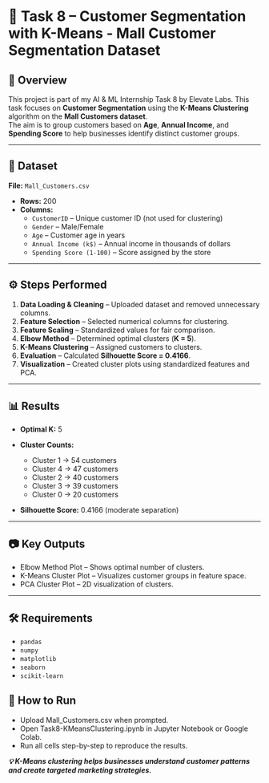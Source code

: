 # 🧩 Task 8 – Customer Segmentation with K-Means - Mall Customer Segmentation Dataset

## 📌 Overview
This project is part of my AI & ML Internship Task 8 by Elevate Labs. This task focuses on **Customer Segmentation** using the **K-Means Clustering** algorithm on the **Mall Customers dataset**.  
The aim is to group customers based on **Age**, **Annual Income**, and **Spending Score** to help businesses identify distinct customer groups.

---

## 📂 Dataset
**File:** `Mall_Customers.csv`  
- **Rows:** 200  
- **Columns:**
  - `CustomerID` – Unique customer ID (not used for clustering)
  - `Gender` – Male/Female
  - `Age` – Customer age in years
  - `Annual Income (k$)` – Annual income in thousands of dollars
  - `Spending Score (1-100)` – Score assigned by the store

---

## ⚙️ Steps Performed
1. **Data Loading & Cleaning** – Uploaded dataset and removed unnecessary columns.
2. **Feature Selection** – Selected numerical columns for clustering.
3. **Feature Scaling** – Standardized values for fair comparison.
4. **Elbow Method** – Determined optimal clusters (**K = 5**).
5. **K-Means Clustering** – Assigned customers to clusters.
6. **Evaluation** – Calculated **Silhouette Score = 0.4166**.
7. **Visualization** – Created cluster plots using standardized features and PCA.

---

## 📊 Results
- **Optimal K:** 5  
- **Cluster Counts:**
  - Cluster 1 → 54 customers
  - Cluster 4 → 47 customers
  - Cluster 2 → 40 customers
  - Cluster 3 → 39 customers
  - Cluster 0 → 20 customers

- **Silhouette Score:** 0.4166 (moderate separation)

---

## 📷 Key Outputs
- Elbow Method Plot – Shows optimal number of clusters.
- K-Means Cluster Plot – Visualizes customer groups in feature space.
- PCA Cluster Plot – 2D visualization of clusters.

---

## 🛠 Requirements
- `pandas`
- `numpy`
- `matplotlib`
- `seaborn`
- `scikit-learn`

## 🚀 How to Run
- Upload Mall_Customers.csv when prompted.
- Open Task8-KMeansClustering.ipynb in Jupyter Notebook or Google Colab.
- Run all cells step-by-step to reproduce the results.

***💡 K-Means clustering helps businesses understand customer patterns and create targeted marketing strategies.***
